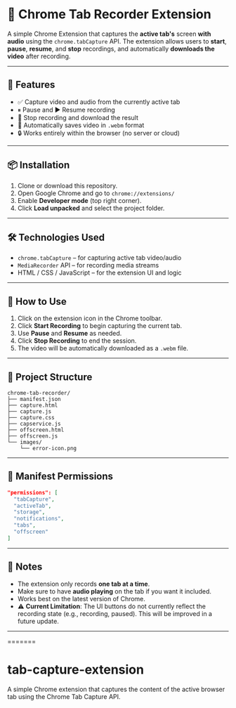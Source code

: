 
# 🎥 Chrome Tab Recorder Extension

A simple Chrome Extension that captures the **active tab's** screen **with audio** using the `chrome.tabCapture` API. The extension allows users to **start**, **pause**, **resume**, and **stop** recordings, and automatically **downloads the video** after recording.

---

## 🚀 Features

- ✅ Capture video and audio from the currently active tab  
- ⏸ Pause and ▶️ Resume recording  
- 🛑 Stop recording and download the result  
- 💾 Automatically saves video in `.webm` format  
- 🔒 Works entirely within the browser (no server or cloud)

---

## 📦 Installation

1. Clone or download this repository.
2. Open Google Chrome and go to `chrome://extensions/`
3. Enable **Developer mode** (top right corner).
4. Click **Load unpacked** and select the project folder.

---

## 🛠 Technologies Used

- `chrome.tabCapture` – for capturing active tab video/audio  
- `MediaRecorder` API – for recording media streams  
- HTML / CSS / JavaScript – for the extension UI and logic

---

## 🧪 How to Use

1. Click on the extension icon in the Chrome toolbar.
2. Click **Start Recording** to begin capturing the current tab.
3. Use **Pause** and **Resume** as needed.
4. Click **Stop Recording** to end the session.
5. The video will be automatically downloaded as a `.webm` file.

---

## 📁 Project Structure

```
chrome-tab-recorder/
├── manifest.json
├── capture.html
├── capture.js
├── capture.css
├── capservice.js
├── offscreen.html
├── offscreen.js
└── images/
    └── error-icon.png
```

---

## 📄 Manifest Permissions

```json
"permissions": [
  "tabCapture",
  "activeTab",
  "storage",
  "notifications",
  "tabs",
  "offscreen"
]
```

---

## 📌 Notes

- The extension only records **one tab at a time**.
- Make sure to have **audio playing** on the tab if you want it included.
- Works best on the latest version of Chrome.
- ⚠️ **Current Limitation**: The UI buttons do not currently reflect the recording state (e.g., recording, paused). This will be improved in a future update.

---



=======
# tab-capture-extension
A simple Chrome extension that captures the content of the active browser tab using the Chrome Tab Capture API.

